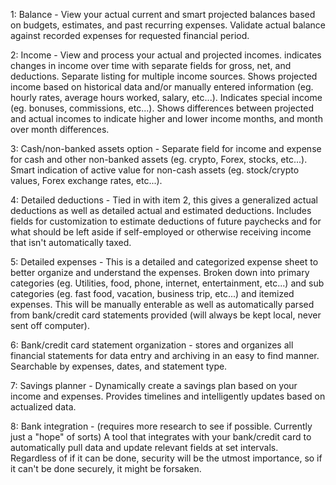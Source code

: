 1: Balance - View your actual current and smart projected balances based on budgets, estimates, and past recurring expenses. Validate actual balance against recorded expenses for requested financial period.

2: Income - View and process your actual and projected incomes. indicates changes in income over time with separate fields for gross, net, and deductions. Separate listing for multiple income sources. Shows projected income based on historical data and/or manually entered information (eg. hourly rates, average hours worked, salary, etc...). Indicates special income (eg. bonuses, commissions, etc...). Shows differences between projected and actual incomes to indicate higher and lower income months, and month over month differences.

3: Cash/non-banked assets option - Separate field for income and expense for cash and other non-banked assets (eg. crypto, Forex, stocks, etc...). Smart indication of active value for non-cash assets (eg. stock/crypto values, Forex exchange rates, etc...).

4: Detailed deductions - Tied in with item 2, this gives a generalized actual deductions as well as detailed actual and estimated deductions. Includes fields for customization to estimate deductions of future paychecks and for what should be left aside if self-employed or otherwise receiving income that isn't automatically taxed.

5: Detailed expenses - This is a detailed and categorized expense sheet to better organize and understand the expenses. Broken down into primary categories (eg. Utilities, food, phone, internet, entertainment, etc...) and sub categories (eg. fast food, vacation, business trip, etc...) and itemized expenses. This will be manually enterable as well as automatically parsed from bank/credit card statements provided (will always be kept local, never sent off computer).

6: Bank/credit card statement organization - stores and organizes all financial statements for data entry and archiving in an easy to find manner. Searchable by expenses, dates, and statement type.

7: Savings planner - Dynamically create a savings plan based on your income and expenses. Provides timelines and intelligently updates based on actualized data.

8: Bank integration - (requires more research to see if possible. Currently just a "hope" of sorts) A tool that integrates with your bank/credit card to automatically pull data and update relevant fields at set intervals. Regardless of if it can be done, security will be the utmost importance, so if it can't be done securely, it might be forsaken.